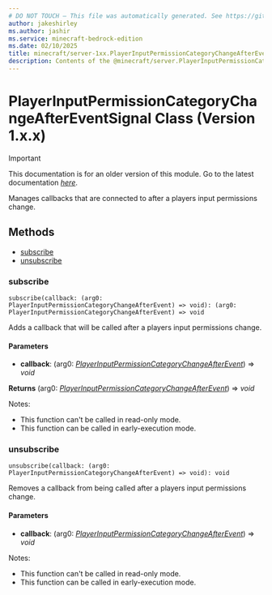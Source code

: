 ```yaml
---
# DO NOT TOUCH — This file was automatically generated. See https://github.com/mojang/minecraftapidocsgenerator to modify descriptions, examples, etc.
author: jakeshirley
ms.author: jashir
ms.service: minecraft-bedrock-edition
ms.date: 02/10/2025
title: minecraft/server-1xx.PlayerInputPermissionCategoryChangeAfterEventSignal Class
description: Contents of the @minecraft/server.PlayerInputPermissionCategoryChangeAfterEventSignal class (Version 1.x.x).
---
```

# PlayerInputPermissionCategoryChangeAfterEventSignal Class (Version 1.x.x)

> [!IMPORTANT]
> This documentation is for an older version of this module. Go to the latest documentation [*here*](../../../scriptapi/minecraft/server/PlayerInputPermissionCategoryChangeAfterEventSignal.md).

Manages callbacks that are connected to after a players input permissions change.

## Methods
- [subscribe](#subscribe)
- [unsubscribe](#unsubscribe)

### **subscribe**
`
subscribe(callback: (arg0: PlayerInputPermissionCategoryChangeAfterEvent) => void): (arg0: PlayerInputPermissionCategoryChangeAfterEvent) => void
`

Adds a callback that will be called after a players input permissions change.

#### **Parameters**
- **callback**: (arg0: [*PlayerInputPermissionCategoryChangeAfterEvent*](PlayerInputPermissionCategoryChangeAfterEvent.md)) => *void*

**Returns** (arg0: [*PlayerInputPermissionCategoryChangeAfterEvent*](PlayerInputPermissionCategoryChangeAfterEvent.md)) => *void*
  
Notes:
- This function can't be called in read-only mode.
- This function can be called in early-execution mode.

### **unsubscribe**
`
unsubscribe(callback: (arg0: PlayerInputPermissionCategoryChangeAfterEvent) => void): void
`

Removes a callback from being called after a players input permissions change.

#### **Parameters**
- **callback**: (arg0: [*PlayerInputPermissionCategoryChangeAfterEvent*](PlayerInputPermissionCategoryChangeAfterEvent.md)) => *void*
  
Notes:
- This function can't be called in read-only mode.
- This function can be called in early-execution mode.
